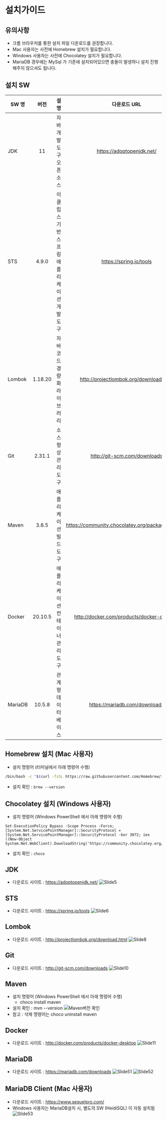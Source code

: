 # 설치가이드
## 유의사항
* 크롬 브라우저를 통한 설치 파일 다운로드를 권장합니다.
* Mac 사용자는 사전에 Homebrew 설치가 필요합니다.
* Windows 사용자는 사전에 Chocolatey 설치가 필요합니다.
* MariaDB 경우에는 MySql 가 기존에 설치되어있으면 충돌이 발생하니 설치 진행해주지 않으셔도 됩니다.

## 설치 SW
| SW 명 | 버전 | 설명 | 다운로드 URL |
|---|:---:|:---:|:---:|
|JDK|11|자바 개발 도구 오픈소스|https://adoptopenjdk.net/|
| STS | 4.9.0 | 이클립스 기반 스프링 애플리케이션 개발 도구 | https://spring.io/tools |
| Lombok | 1.18.20 | 자바 코드 경량화 라이브러리 | http://projectlombok.org/download.html |
| Git | 2.31.1 | 소스 형상 관리 도구 | http://git-scm.com/downloads |
| Maven | 3.8.5 | 애플리케이션 빌드 도구 | https://community.chocolatey.org/packages/maven |
| Docker | 20.10.5 | 애플리케이션 컨테이너 관리 도구 | http://docker.com/products/docker-desktop |
| MariaDB | 10.5.8 | 관계형 데이터 베이스 | https://mariadb.com/downloads |

## Homebrew 설치 (Mac 사용자)
- 설치 명령어 (터미널에서 아래 명령어 수행)
```sh
/bin/bash -c "$(curl -fsSL https://raw.githubusercontent.com/Homebrew/install/HEAD/install.sh)"
```
- 설치 확인 : `brew --version`

## Chocolatey 설치 (Windows 사용자)
- 설치 명령어 (Windows PowerShell 에서 아래 명령어 수행)
```
Set-ExecutionPolicy Bypass -Scope Process -Force; [System.Net.ServicePointManager]::SecurityProtocol = [System.Net.ServicePointManager]::SecurityProtocol -bor 3072; iex ((New-Object System.Net.WebClient).DownloadString('https://community.chocolatey.org/install.ps1'))
```
- 설치 확인 : `choco`

## JDK
- 다운로드 사이트 : https://adoptopenjdk.net/
![Slide5](https://user-images.githubusercontent.com/62231786/123755254-ad8a2b80-d8f6-11eb-8e4e-5f6317bf9cb3.png)

## STS
- 다운로드 사이트 : https://spring.io/tools
![Slide6](https://user-images.githubusercontent.com/62231786/123755247-ac58fe80-d8f6-11eb-98ed-ccf4c564293e.png)

## Lombok
- 다운로드 사이트 : http://projectlombok.org/download.html
![Slide8](https://user-images.githubusercontent.com/62231786/123755234-a9f6a480-d8f6-11eb-8610-f9fa575b1726.png)

## Git
- 다운로드 사이트 : http://git-scm.com/downloads
![Slide10](https://user-images.githubusercontent.com/62231786/123755229-a8c57780-d8f6-11eb-9b27-6712ac8794ea.png)

## Maven
- 설치 명령어 (Windows PowerShell 에서 아래 명령어 수행)
  - choco install maven
- 설치 확인 : mvn --version
![Maven버전 확인](https://user-images.githubusercontent.com/88864523/160330826-6e0c4dfe-6f16-4387-883b-b747ab1e6851.png)
- 참고 : 삭제 명령어는 choco uninstall maven

## Docker
- 다운로드 사이트 : http://docker.com/products/docker-desktop
![Slide11](https://user-images.githubusercontent.com/62231786/123755221-a7944a80-d8f6-11eb-93ef-2c61a124768e.png)

## MariaDB
- 다운로드 사이트 : https://mariadb.com/downloads
![Slide51](https://user-images.githubusercontent.com/62231786/123883833-c04b4180-d984-11eb-9517-406de2971d81.png)
![Slide52](https://user-images.githubusercontent.com/62231786/123883831-bfb2ab00-d984-11eb-9349-3765e0768afd.png)

## MariaDB Client (Mac 사용자)
- 다운로드 사이트 : https://www.sequelpro.com/
- Windows 사용자는 MariaDB설치 시, 별도의 SW (HeidiSQL) 이 자동 설치됨
![Slide53](https://user-images.githubusercontent.com/62231786/123883827-be817e00-d984-11eb-8f1e-ec8315ac2694.png)
